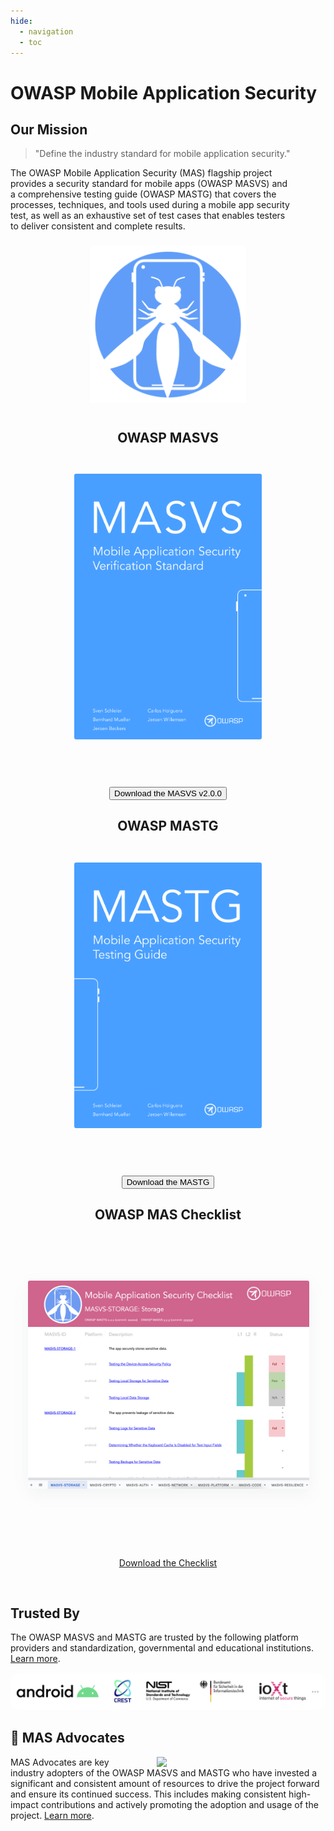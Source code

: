 ```yaml
---
hide:
  - navigation
  - toc
---
```


# OWASP Mobile Application Security

## Our Mission

<div class="mas-flex-container">

<div>
<blockquote>"Define the industry standard for mobile application security."</blockquote>

<p style="padding-right: 4em;">The OWASP Mobile Application Security (MAS) flagship project provides a security standard for mobile apps (OWASP MASVS) and a comprehensive testing guide (OWASP MASTG) that covers the processes, techniques, and tools used during a mobile app security test, as well as an exhaustive set of test cases that enables testers to deliver consistent and complete results.</p>
</div>

<center>
<img style="padding: 10px; max-width: 250px" src="assets/logo_circle.png" />
</center>

</div>

<div class="mas-flex-container" style="margin-top: 2em;">

<center>

<h2>OWASP MASVS</h2>

<a href="../MASVS"><img style="border-radius: 3px; margin: 2em;" width="300px" class="grow" src="assets/masvs_cover.png"></a>

<br>

<button class="mas-button" onclick="window.location.href='https://github.com/OWASP/owasp-masvs/releases/latest/download/OWASP_MASVS.pdf';"> Download the MASVS v2.0.0</button>

</center>
<center>

<h2>OWASP MASTG</h2>

<a href="../MASTG"><img style="border-radius: 3px; margin: 2em;" width="300px" class="grow"  src="assets/mastg_cover.png" /></a>

<br>

<button class="mas-button" onclick="window.location.href='https://github.com/OWASP/owasp-mastg/releases/latest/download/OWASP_MASTG.pdf';"> Download the MASTG</button>

</center>

<center>

<h2>OWASP MAS Checklist</h2>

<br><br>

<a href="../checklists"><img style="border-radius: 3px; margin: 2em; box-shadow: rgba(149, 157, 165, 0.1) 0px 8px 24px;" width="450px" class="grow" src="assets/mas_checklist.png" /></a>

<br><br><br>

<a href="https://github.com/OWASP/owasp-mastg/releases/latest/download/OWASP_MAS_Checklist.xlsx" class="md-button md-button--primary" style="margin-top: 0.6em;"> Download the Checklist</a>

</center>

</div>

<br>

## Trusted By

The OWASP MASVS and MASTG are trusted by the following platform providers and standardization, governmental and educational institutions. [Learn more](MASTG/Intro/0x02b-MASVS-MASTG-Adoption.md).

<a href="MASTG/Intro/0x02b-MASVS-MASTG-Adoption/">
<img style="border-radius: 1em;" src="assets/trusted-by-logos.png"/>
</a>

<br>

## 🥇 MAS Advocates

<a href="MASTG/Intro/0x02c-Acknowledgements/#our-mas-advocates">
<img src="https://raw.githubusercontent.com/OWASP/owasp-mastg/master/Document/Images/Other/nowsecure-logo.png" align="right" style="margin: 0em 5em" width="200px;" />
</a>

MAS Advocates are key industry adopters of the OWASP MASVS and MASTG who have invested a significant and consistent amount of resources to drive the project forward and ensure its continued success. This includes making consistent high-impact contributions and actively promoting the adoption and usage of the project. [Learn more](MASTG/Intro/0x02c-Acknowledgements.md).

<br>
